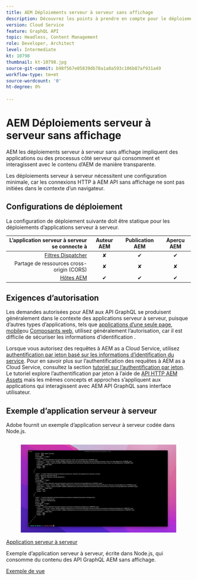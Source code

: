 ```yaml
---
title: AEM Déploiements serveur à serveur sans affichage
description: Découvrez les points à prendre en compte pour le déploiement AEM serveur à serveur sans affichage.
version: Cloud Service
feature: GraphQL API
topic: Headless, Content Management
role: Developer, Architect
level: Intermediate
kt: 10798
thumbnail: kt-10798.jpg
source-git-commit: b98f567e05839db78a1a0a593c106b87af931a49
workflow-type: tm+mt
source-wordcount: '0'
ht-degree: 0%

---
```



# AEM Déploiements serveur à serveur sans affichage

AEM les déploiements serveur à serveur sans affichage impliquent des applications ou des processus côté serveur qui consomment et interagissent avec le contenu d’AEM de manière transparente.

Les déploiements serveur à serveur nécessitent une configuration minimale, car les connexions HTTP à AEM API sans affichage ne sont pas initiées dans le contexte d’un navigateur.

## Configurations de déploiement

La configuration de déploiement suivante doit être statique pour les déploiements d’applications serveur à serveur.

| L’application serveur à serveur se connecte à | Auteur AEM | Publication AEM | Aperçu AEM |
|---------------------------------------------------------------:|:----------:|:-----------:|:-----------:|
| [Filtres Dispatcher](./configurations/dispatcher-filters.md) | ✘ | ✔ | ✔ |
| Partage de ressources cross-origin (CORS) | ✘ | ✘ | ✘ |
| [Hôtes AEM](./configurations/aem-hosts.md) | ✔ | ✔ | ✔ |

## Exigences d’autorisation

Les demandes autorisées pour AEM aux API GraphQL se produisent généralement dans le contexte des applications serveur à serveur, puisque d’autres types d’applications, tels que [applications d’une seule page](./spa.md), [mobile](./mobile.md)ou [Composants web](./web-component.md), utilisez généralement l’autorisation, car il est difficile de sécuriser les informations d’identification .

Lorsque vous autorisez des requêtes à AEM as a Cloud Service, utilisez [authentification par jeton basé sur les informations d’identification du service](https://experienceleague.adobe.com/docs/experience-manager-cloud-service/content/implementing/developing/generating-access-tokens-for-server-side-apis.html). Pour en savoir plus sur l’authentification des requêtes à AEM as a Cloud Service, consultez la section [tutoriel sur l’authentification par jeton](https://experienceleague.adobe.com/docs/experience-manager-learn/getting-started-with-aem-headless/authentication/overview.html). Le tutoriel explore l’authentification par jeton à l’aide de [API HTTP AEM Assets](https://experienceleague.adobe.com/docs/experience-manager-cloud-service/content/assets/admin/mac-api-assets.html) mais les mêmes concepts et approches s’appliquent aux applications qui interagissent avec AEM API GraphQL sans interface utilisateur.

## Exemple d’application serveur à serveur

Adobe fournit un exemple d’application serveur à serveur codée dans Node.js.

<div class="columns is-multiline">
    <!-- Server-to-server app -->
    <div class="column is-half-tablet is-half-desktop is-one-third-widescreen" aria-label="Server-to-server app" tabindex="0">
       <div class="card">
           <div class="card-image">
               <figure class="image is-16by9">
                   <a href="../example-apps/server-to-server-app.md" title="Application serveur à serveur" tabindex="-1">
                       <img class="is-bordered-r-small" src="../example-apps/assets/server-to-server-app/server-to-server-card.png" alt="Application serveur à serveur">
                   </a>
               </figure>
           </div>
           <div class="card-content is-padded-small">
               <div class="content">
                   <p class="headline is-size-6 has-text-weight-bold"><a href="../example-apps/server-to-server-app.md" title="Application serveur à serveur">Application serveur à serveur</a></p>
                   <p class="is-size-6">Exemple d’application serveur à serveur, écrite dans Node.js, qui consomme du contenu des API GraphQL AEM sans affichage.</p>
                   <a href="../example-apps/server-to-server-app.md" class="spectrum-Button spectrum-Button--outline spectrum-Button--primary spectrum-Button--sizeM">
                       <span class="spectrum-Button-label has-no-wrap has-text-weight-bold">Exemple de vue</span>
                   </a>
               </div>
           </div>
       </div>
    </div>
</div>